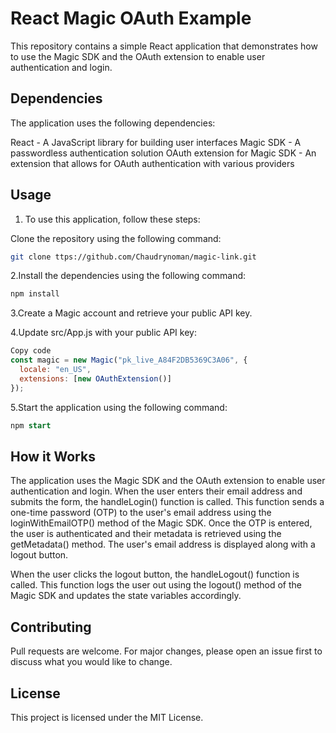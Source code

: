 # React Magic OAuth Example
This repository contains a simple React application that demonstrates how to use the Magic SDK and the OAuth extension to enable user authentication and login.

## Dependencies
The application uses the following dependencies:

React - A JavaScript library for building user interfaces
Magic SDK - A passwordless authentication solution
OAuth extension for Magic SDK - An extension that allows for OAuth authentication with various providers
## Usage
1. To use this application, follow these steps:

Clone the repository using the following command:

```bash
git clone ttps://github.com/Chaudrynoman/magic-link.git
```

2.Install the dependencies using the following command:

```bash
npm install
```

3.Create a Magic account and retrieve your public API key.

4.Update src/App.js with your public API key:

```javascript
Copy code
const magic = new Magic("pk_live_A84F2DB5369C3A06", {
  locale: "en_US",
  extensions: [new OAuthExtension()]
});

```
5.Start the application using the following command:

```sql
npm start

```
## How it Works
The application uses the Magic SDK and the OAuth extension to enable user authentication and login. When the user enters their email address and submits the form, the handleLogin() function is called. This function sends a one-time password (OTP) to the user's email address using the loginWithEmailOTP() method of the Magic SDK. Once the OTP is entered, the user is authenticated and their metadata is retrieved using the getMetadata() method. The user's email address is displayed along with a logout button.

When the user clicks the logout button, the handleLogout() function is called. This function logs the user out using the logout() method of the Magic SDK and updates the state variables accordingly.

## Contributing
Pull requests are welcome. For major changes, please open an issue first to discuss what you would like to change.

## License
This project is licensed under the MIT License.
